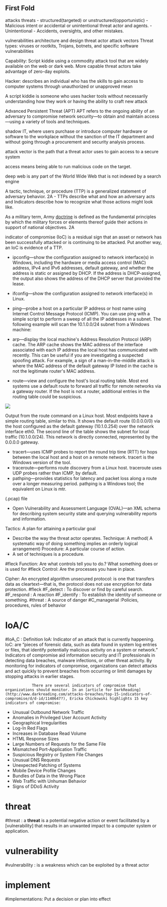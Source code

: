 ## First Fold
attacks
threats
	- structured(targeted) or unstructured(opportunistic)
	- Malicious intent or accidental or unintentional threat actor and agents. 
	- Unintentional
		- Accidents, oversights, and other mistakes.
	
	
vulnerabilities
architecture and design
threat actor
attack vectors
Threat types:   viruses or rootkits, Trojans, botnets, and specific software vulnerabilities

Capability:  Script kiddie using a commodity attack tool that are widely available on the web or dark web.  More capable threat actors take advantage of zero-day exploits.

Hacker: describes an individual who has the skills to gain access to computer systems through unauthorized or unapproved mean

A script kiddie is someone who uses hacker tools without necessarily understanding how they work or having the ability to craft new attack

Advanced Persistent Threat (APT) APT refers to the ongoing ability of an adversary to compromise network security—to obtain and maintain access—using a variety of tools and techniques.

 shadow IT, where users purchase or introduce computer hardware or software to the workplace without the sanction of the IT department and without going through a procurement and security analysis process.
 
  attack vector is the path that a threat actor uses to gain access to a secure system
  
  access means being able to run malicious code on the target.
  
  deep web is any part of the World Wide Web that is not indexed by a search engine
  
  A tactic, technique, or procedure (TTP) is a generalized statement of adversary behavior. 2A
  	- TTPs describe what and how an adversary acts and Indicators describe how to recognize what those actions might look like.
  
  As a military term, Army [doctrine](http://armypubs.army.mil/doctrine/DR_pubs/dr_a/pdf/adrp1_02.pdf) is defined as the fundamental principles by which the military forces or elements thereof guide their actions in support of national objectives. 2A
  
  indicator of compromise (IoC) is a residual sign that an asset or network has been successfully attacked or is continuing to be attacked. Put another way, an IoC is evidence of a TTP.

-   ipconfig—show the configuration assigned to network interface(s) in Windows, including the hardware or media access control (MAC) address, IPv4 and IPv6 addresses, default gateway, and whether the address is static or assigned by DHCP. If the address is DHCP-assigned, the output also shows the address of the DHCP server that provided the lease.
-   ifconfig—show the configuration assigned to network interface(s) in Linux.
-   ping—probe a host on a particular IP address or host name using Internet Control Message Protocol (ICMP). You can use ping with a simple script to perform a sweep of all the IP addresses in a subnet. The following example will scan the 10.1.0.0/24 subnet from a Windows machine:
-   arp—display the local machine's Address Resolution Protocol (ARP) cache. The ARP cache shows the MAC address of the interface associated with each IP address the local host has communicated with recently. This can be useful if you are investigating a suspected spoofing attack. For example, a sign of a man-in-the-middle attack is where the MAC address of the default gateway IP listed in the cache is not the legitimate router's MAC address.

  -   route—view and configure the host's local routing table. Most end systems use a default route to forward all traffic for remote networks via a gateway router. If the host is not a router, additional entries in the routing table could be suspicious.

![](https://s3.amazonaws.com/wmx-api-production/courses/5731/images/8872-1599771794749.png)

Output from the route command on a Linux host. Most endpoints have a simple routing table, similar to this. It shows the default route (0.0.0.0/0) via the host configured as the default gateway (10.1.0.254) over the network interface eth0. The second line of the table shows the subnet for local traffic (10.1.0.0/24). This network is directly connected, represented by the 0.0.0.0 gateway.

-   tracert—uses ICMP probes to report the round trip time (RTT) for hops between the local host and a host on a remote network. tracert is the Windows version of the tool.
-   traceroute—performs route discovery from a Linux host. traceroute uses UDP probes rather than ICMP, by default.
-   pathping—provides statistics for latency and packet loss along a route over a longer measuring period. pathping is a Windows tool; the equivalent on Linux is mtr.

(.pcap) file


-   Open Vulnerability and Assessment Language (OVAL)—an XML schema for describing system security state and querying vulnerability reports and information.


Tactics:  A plan for attaining a particular goal
- Describe the way the threat actor operates.
Technique: A method( A systematic way of doing something implies an orderly logical arrangement)
Procedure:  A particular course of action.
- A set of techniques is a procedure.

#fleck Function: Are what controls tell you to do.?
	What something does or is used for
#fleck Control:  Are the processes you have in place.

Cipher: An encrypted algorithm
unsecured protocol: is one that transfers data as cleartext—that is, the protocol does not use encryption for data protection.
#fleck 
#F_detect : To discover or find by careful search.
#F_respond : A reaction
#F_identify : To establish the identity of someone or something.
#threat :  A source of danger
#C_managerial :Policies, procedures, rules of behavior

# IoA/C
#IoA_C : Definition
IoA:  Indicator of an attack that is currently happening.
IoC:  are “pieces of forensic data, such as data found in system log entries or files, that identify potentially malicious activity on a system or network.” Indicators of compromise aid information security and IT professionals in detecting data breaches, malware infections, or other threat activity. By monitoring for indicators of compromise, organizations can detect attacks and act quickly to prevent breaches from occurring or limit damages by stopping attacks in earlier stages.
				
				There are several indicators of compromise that organizations should monitor. In an [article for DarkReading](http://www.darkreading.com/attacks-breaches/top-15-indicators-of-compromise/d/d-id/1140647?), Ericka Chickowski highlights 15 key indicators of compromise:

-   Unusual Outbound Network Traffic
-   Anomalies in Privileged User Account Activity
-   Geographical Irregularities
-   Log-In Red Flags
-   Increases in Database Read Volume
-   HTML Response Sizes
-   Large Numbers of Requests for the Same File
-   Mismatched Port-Application Traffic
-   Suspicious Registry or System File Changes
-   Unusual DNS Requests
-   Unexpected Patching of Systems
-   Mobile Device Profile Changes
-   Bundles of Data in the Wrong Place
-   Web Traffic with Unhuman Behavior
-   Signs of DDoS Activity

# threat
#threat : a **threat** is a potential negative action or event facilitated by a [vulnerability] that results in an unwanted impact to a computer system or application.

# vulnerability
#vulnerability : is a weakness which can be exploited by a threat actor

# implement
#implementations:  Put a decision or plan into effect